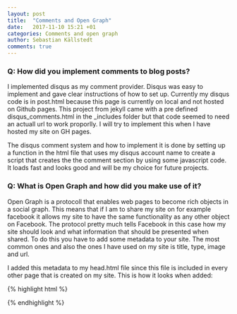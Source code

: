 ```yaml
---
layout: post
title:  "Comments and Open Graph"
date:   2017-11-10 15:21 +01
categories: Comments and open graph
author: Sebastian Källstedt
comments: true
---
```


### Q: How did you implement comments to blog posts?

I implemented disqus as my comment provider. Disqus was easy to implement and gave clear instructions of how to set up.
Currently my disqus code is in post.html because this page is currently on local and not hosted on Github pages. 
This project from jekyll came with a pre defined disqus_comments.html in the _includes folder but that code seemed to need an actuall url to work proporlly. I will try to implement this when I have hosted my site on GH pages. 

The disqus comment system and how to implement it is done by setting up a function in the html file that uses my disqus account name to create a script that creates the the comment section by using some javascript code. It loads fast and looks good and will be my choice for future projects. 

### Q: What is Open Graph and how did you make use of it?

Open Graph is a protocoll that enables web pages to become rich objects in a social graph. This means that if I am to share my site on for example facebook it allows my site to have the same functionality as any other object on Facebook. The protocol pretty much tells Facebook in this case how my site should look and what information that should be presented when shared. To do this you have to add some metadata to your site. The most common ones and also the ones I have used on my site is title, type, image and url.

I added this metadata to my head.html file since this file is included in every other page that is created on my site. This is how it looks when added:

{% highlight html %}

<meta property="og:title" content="Seb's hangout!" />
<meta property="og:type" content="About.blog" />
<meta prpoerty="og:url" content="https://kellarn.github.io" />
<meta property="og:image" content="/Seb.png" />

{% endhighlight %}
